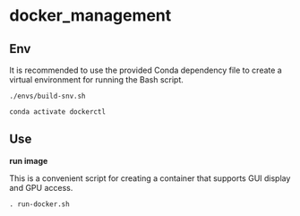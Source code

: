 # docker_management

## Env

It is recommended to use the provided Conda dependency file to create a virtual environment for running the Bash script.
```
./envs/build-snv.sh

conda activate dockerctl
```


## Use

**run image**

This is a convenient script for creating a container that supports GUI display and GPU access.

```
. run-docker.sh
```


